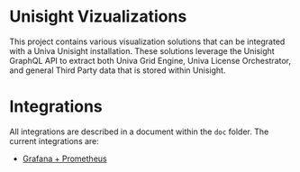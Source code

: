# Unisight Vizualizations

This project contains various visualization solutions that can be integrated with
a Univa Unisight installation.  These solutions leverage the Unisight GraphQL
API to extract both Univa Grid Engine, Univa License Orchestrator, and general
Third Party data that is stored within Unisight.

# Integrations

All integrations are described in a document within the `doc` folder.  The current
integrations are:

* [Grafana + Prometheus](doc/grafana_prometheus.md)
